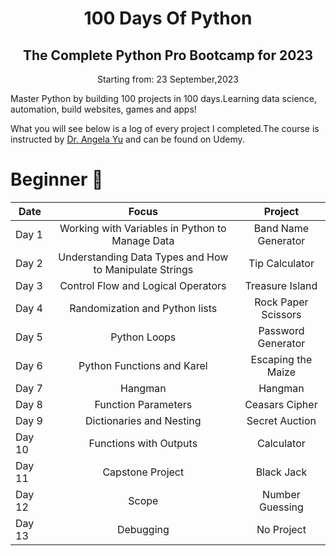 



<h1 style="text-align:center;"> 100 Days Of Python </h1>

<h2 style="text-align:center;"> The Complete Python Pro Bootcamp for 2023</h2>
<p style="text-align:center;">Starting from: 23 September,2023</p>

Master Python by building 100 projects in 100 days.Learning data science, automation, build websites, games and apps! 

What you will see below is a log of every project I completed.The course is instructed by [Dr. Angela Yu](https://www.udemy.com/course/100-days-of-code/) and can be found on Udemy.

# Beginner :hatching_chick:



| Date	|   Focus| Project 	|
|-----	|:--------:|:----------:|
|Day 1	| Working with Variables in Python to Manage Data| Band Name Generator | 
|Day 2 	| Understanding Data Types and How to Manipulate Strings  	| Tip Calculator  	|
| Day 3 	|   Control Flow and Logical Operators	| Treasure Island  |
| Day 4 	|   Randomization and Python lists	| Rock Paper Scissors |
| Day 5 	|   Python Loops	|  Password Generator  |
| Day 6 	|   Python Functions and Karel	| Escaping the Maize |
| Day 7 	|   Hangman	| Hangman |
| Day 8 	|   Function Parameters	|  Ceasars Cipher  |
| Day 9 	|   Dictionaries and Nesting	| Secret Auction |
| Day 10 	|   Functions with Outputs	| Calculator |
| Day 11 	|   Capstone Project	| Black Jack |
| Day 12 	|   Scope	|  Number Guessing  |
| Day 13 	|   Debugging	|  No Project  |



